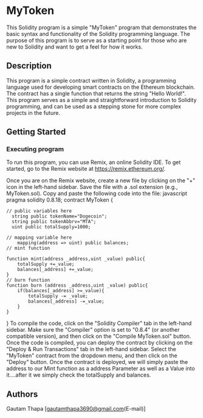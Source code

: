 # MyToken
This Solidity program is a simple "MyToken" program that demonstrates the basic syntax and functionality of the Solidity programming language. The purpose of this program is to serve as a starting point for those who are new to Solidity and want to get a feel for how it works.


## Description
This program is a simple contract written in Solidity, a programming language used for developing smart contracts on the Ethereum blockchain. The contract has a single function that returns the string "Hello World!". This program serves as a simple and straightforward introduction to Solidity programming, and can be used as a stepping stone for more complex projects in the future.

## Getting Started

### Executing program

To run this program, you can use Remix, an online Solidity IDE. To get started, go to the Remix website at https://remix.ethereum.org/.

Once you are on the Remix website, create a new file by clicking on the "+" icon in the left-hand sidebar. Save the file with a .sol extension (e.g., MyToken.sol). Copy and paste the following code into the file:
javascript
pragma solidity 0.8.18;
contract MyToken {

    // public variables here
      string public tokenName="Dogecoin";
      string public tokenAbbrv="MTA";
      uint public totalSupply=1000;

    // mapping variable here
        mapping(address => uint) public balances;
    // mint function

    function mint(address _address,uint _value) public{
        totalSupply +=_value;
        balances[_address] +=_value;
    }
    // burn function
    function burn (address _address,uint _value) public{
        if(balances[_address] >=_value){
            totalSupply -= _value;
            balances[_address] -=_value;
        }
    }
}
To compile the code, click on the "Solidity Compiler" tab in the left-hand sidebar. Make sure the "Compiler" option is set to "0.8.4" (or another compatible version), and then click on the "Compile MyToken.sol" button.
Once the code is compiled, you can deploy the contract by clicking on the "Deploy & Run Transactions" tab in the left-hand sidebar. Select the "MyToken" contract from the dropdown menu, and then click on the "Deploy" button.
Once the contract is deployed, we will simply paste the address to our Mint function as a address Parameter as well as a Value into  it....after it we simply check the totalSupply and balances.

## Authors

Gautam Thapa
[gautamthapa3690@gmail.com(E-mail)]


